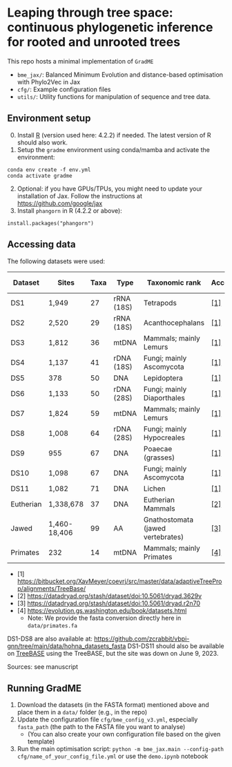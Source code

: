 # Leaping through tree space: continuous phylogenetic inference for rooted and unrooted trees

This repo hosts a minimal implementation of ```GradME```
* ```bme_jax/```: Balanced Minimum Evolution and distance-based optimisation with Phylo2Vec in Jax
* ```cfg/```: Example configuration files
* ```utils/```: Utility functions for manipulation of sequence and tree data.

## Environment setup
0. Install [R](https://cran.r-project.org/) (version used here: 4.2.2) if needed. The latest version of R should also work.
1. Setup the ```gradme``` environment using conda/mamba and activate the environment:
```
conda env create -f env.yml
conda activate gradme
```
2. Optional: if you have GPUs/TPUs, you might need to update your installation of Jax. Follow the instructions at https://github.com/google/jax
3. Install ```phangorn``` in R (4.2.2 or above):
```
install.packages("phangorn")
```

## Accessing data
The following datasets were used:

| Dataset   | Sites        | Taxa | Type       | Taxonomic rank                    | Access                                                                                             | TreeBASE ID |
|-----------|--------------|------|------------|-----------------------------------|----------------------------------------------------------------------------------------------------|-------------|
| DS1       | 1,949        | 27   | rRNA (18S) | Tetrapods                         | [[1]](https://bitbucket.org/XavMeyer/coevrj/src/master/data/adaptiveTreeProp/alignments/TreeBase/) | M2017  |
| DS2       | 2,520        | 29   | rRNA (18S) | Acanthocephalans                  | [[1]](https://bitbucket.org/XavMeyer/coevrj/src/master/data/adaptiveTreeProp/alignments/TreeBase/) | M2131  |
| DS3       | 1,812        | 36   | mtDNA      | Mammals; mainly Lemurs            | [[1]](https://bitbucket.org/XavMeyer/coevrj/src/master/data/adaptiveTreeProp/alignments/TreeBase/) | M127   |
| DS4       | 1,137        | 41   | rDNA (18S) | Fungi; mainly Ascomycota          | [[1]](https://bitbucket.org/XavMeyer/coevrj/src/master/data/adaptiveTreeProp/alignments/TreeBase/) | M487   |
| DS5       | 378          | 50   | DNA        | Lepidoptera                       | [[1]](https://bitbucket.org/XavMeyer/coevrj/src/master/data/adaptiveTreeProp/alignments/TreeBase/) | M2907  |
| DS6       | 1,133        | 50   | rDNA (28S) | Fungi; mainly Diaporthales        | [[1]](https://bitbucket.org/XavMeyer/coevrj/src/master/data/adaptiveTreeProp/alignments/TreeBase/) | M220   |
| DS7       | 1,824        | 59   | mtDNA      | Mammals; mainly Lemurs            | [[1]](https://bitbucket.org/XavMeyer/coevrj/src/master/data/adaptiveTreeProp/alignments/TreeBase/) | M2449  |
| DS8       | 1,008        | 64   | rDNA (28S) | Fungi; mainly Hypocreales         | [[1]](https://bitbucket.org/XavMeyer/coevrj/src/master/data/adaptiveTreeProp/alignments/TreeBase/) | M2261  |
| DS9       | 955          | 67   | DNA        | Poaecae (grasses)                 | [[1]](https://bitbucket.org/XavMeyer/coevrj/src/master/data/adaptiveTreeProp/alignments/TreeBase/) | M2389  |
| DS10      | 1,098        | 67   | DNA        | Fungi; mainly Ascomycota          | [[1]](https://bitbucket.org/XavMeyer/coevrj/src/master/data/adaptiveTreeProp/alignments/TreeBase/) | M2152  |
| DS11      | 1,082        | 71   | DNA        | Lichen                            | [[1]](https://bitbucket.org/XavMeyer/coevrj/src/master/data/adaptiveTreeProp/alignments/TreeBase/) | M2274  |
| Eutherian | 1,338,678    | 37   | DNA        | Eutherian Mammals                 | [[2]](https://datadryad.org/stash/dataset/doi:10.5061/dryad.3629v) |
| Jawed     | 1,460-18,406 | 99   | AA         | Gnathostomata (jawed vertebrates) | [[3]](https://datadryad.org/stash/dataset/doi:10.5061/dryad.r2n70) |
| Primates  | 232          | 14   | mtDNA      | Mammals; mainly Primates          | [[4]](https://evolution.gs.washington.edu/book/datasets.html) |

* [1] https://bitbucket.org/XavMeyer/coevrj/src/master/data/adaptiveTreeProp/alignments/TreeBase/
* [2] https://datadryad.org/stash/dataset/doi:10.5061/dryad.3629v
* [3] https://datadryad.org/stash/dataset/doi:10.5061/dryad.r2n70
* [4] https://evolution.gs.washington.edu/book/datasets.html
    * Note: We provide the fasta conversion directly here in ```data/primates.fa```


DS1-DS8 are also available at: https://github.com/zcrabbit/vbpi-gnn/tree/main/data/hohna_datasets_fasta
DS1-DS11 should also be available on [TreeBASE](https://treebase.org/treebase-web/home.html) using the TreeBASE, but the site was down on June 9, 2023.

Sources: see manuscript

## Running GradME
1. Download the datasets (in the FASTA format) mentioned above and place them in a ```data/``` folder (e.g., in the repo)
2. Update the configuration file ```cfg/bme_config_v3.yml```, especially ```fasta_path``` (the path to the FASTA file you want to analyse)
    * (You can also create your own configuration file based on the given template)
3. Run the main optimisation script: ```python -m bme_jax.main --config-path cfg/name_of_your_config_file.yml``` or use the ```demo.ipynb``` notebook
